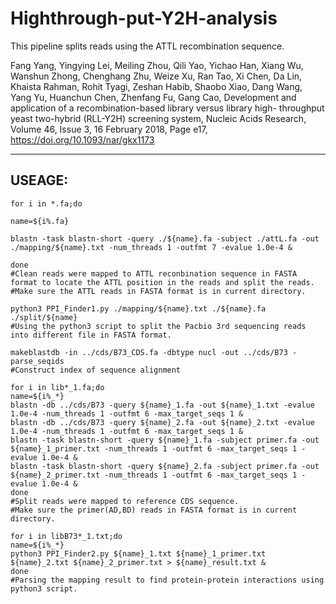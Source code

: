 # Highthrough-put-Y2H-analysis

This pipeline splits reads using the ATTL recombination sequence.

Fang Yang, Yingying Lei, Meiling Zhou, Qili Yao, Yichao Han, Xiang Wu, Wanshun Zhong, Chenghang Zhu, Weize Xu, Ran Tao, Xi Chen, Da Lin, Khaista Rahman, Rohit Tyagi, Zeshan Habib, Shaobo Xiao, Dang Wang, Yang Yu, Huanchun Chen, Zhenfang Fu, Gang Cao, Development and application of a recombination-based library versus library high- throughput yeast two-hybrid (RLL-Y2H) screening system, Nucleic Acids Research, Volume 46, Issue 3, 16 February 2018, Page e17, https://doi.org/10.1093/nar/gkx1173

--------------------------------------

## USEAGE:

```shell
for i in *.fa;do

name=${i%.fa}

blastn -task blastn-short -query ./${name}.fa -subject ./attL.fa -out ./mapping/${name}.txt -num_threads 1 -outfmt 7 -evalue 1.0e-4 &

done
#Clean reads were mapped to ATTL reconbination sequence in FASTA format to locate the ATTL position in the reads and split the reads.
#Make sure the ATTL reads in FASTA format is in current directory.

python3 PPI_Finder1.py ./mapping/${name}.txt ./${name}.fa ./split/${name}
#Using the python3 script to split the Pacbio 3rd sequencing reads into different file in FASTA format.

makeblastdb -in ../cds/B73_CDS.fa -dbtype nucl -out ../cds/B73 -parse_seqids
#Construct index of sequence alignment

for i in lib*_1.fa;do
name=${i%_*}
blastn -db ../cds/B73 -query ${name}_1.fa -out ${name}_1.txt -evalue 1.0e-4 -num_threads 1 -outfmt 6 -max_target_seqs 1 &
blastn -db ../cds/B73 -query ${name}_2.fa -out ${name}_2.txt -evalue 1.0e-4 -num_threads 1 -outfmt 6 -max_target_seqs 1 &
blastn -task blastn-short -query ${name}_1.fa -subject primer.fa -out ${name}_1_primer.txt -num_threads 1 -outfmt 6 -max_target_seqs 1 -evalue 1.0e-4 &
blastn -task blastn-short -query ${name}_2.fa -subject primer.fa -out ${name}_2_primer.txt -num_threads 1 -outfmt 6 -max_target_seqs 1 -evalue 1.0e-4 &
done
#Split reads were mapped to reference CDS sequence.
#Make sure the primer(AD,BD) reads in FASTA format is in current directory.

for i in libB73*_1.txt;do
name=${i%_*}
python3 PPI_Finder2.py ${name}_1.txt ${name}_1_primer.txt ${name}_2.txt ${name}_2_primer.txt > ${name}_result.txt &
done
#Parsing the mapping result to find protein-protein interactions using python3 script.
